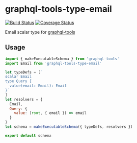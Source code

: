 # graphql-tools-type-email

[![Build Status](https://travis-ci.org/up9cloud/graphql-tools-type-email.svg?branch=master)](https://travis-ci.org/up9cloud/graphql-tools-type-email)
[![Coverage Status](https://coveralls.io/repos/github/up9cloud/graphql-tools-type-email/badge.svg?branch=master)](https://coveralls.io/github/up9cloud/graphql-tools-type-email?branch=master)

Email scalar type for [graphql-tools](https://github.com/apollographql/graphql-tools)

## Usage

```js
import { makeExecutableSchema } from 'graphql-tools'
import Email from 'graphql-tools-type-email'

let typeDefs = [`
scalar Email
type Query {
  value(email: Email): Email
}`
]
let resolvers = {
  Email,
  Query: {
    value: (root, { email }) => email
  }
}
let schema = makeExecutableSchema({ typeDefs, resolvers })

export default schema
```
